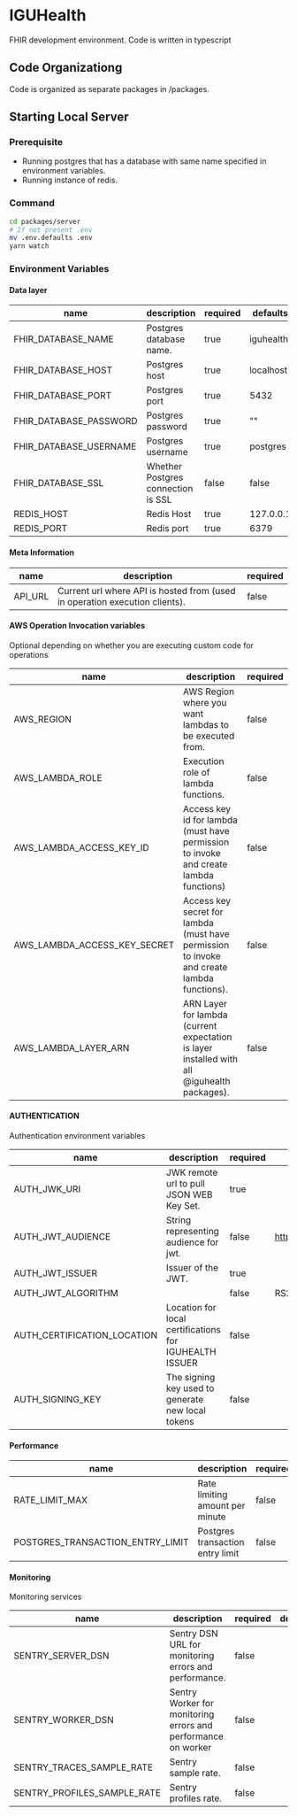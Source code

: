 # IGUHealth

FHIR development environment. Code is written in typescript

## Code Organizationg

Code is organized as separate packages in /packages.

## Starting Local Server

### Prerequisite

- Running postgres that has a database with same name specified in environment variables.
- Running instance of redis.

### Command

```bash
cd packages/server
# If not present .env
mv .env.defaults .env
yarn watch
```

### Environment Variables

#### Data layer

| name                   | description                        | required | defaults  |
| ---------------------- | ---------------------------------- | -------- | --------- |
| FHIR_DATABASE_NAME     | Postgres database name.            | true     | iguhealth |
| FHIR_DATABASE_HOST     | Postgres host                      | true     | localhost |
| FHIR_DATABASE_PORT     | Postgres port                      | true     | 5432      |
| FHIR_DATABASE_PASSWORD | Postgres password                  | true     | ""        |
| FHIR_DATABASE_USERNAME | Postgres username                  | true     | postgres  |
| FHIR_DATABASE_SSL      | Whether Postgres connection is SSL | false    | false     |
| REDIS_HOST             | Redis Host                         | true     | 127.0.0.1 |
| REDIS_PORT             | Redis port                         | true     | 6379      |

#### Meta Information

| name    | description                                                                 | required |
| ------- | --------------------------------------------------------------------------- | -------- |
| API_URL | Current url where API is hosted from (used in operation execution clients). | false    |

#### AWS Operation Invocation variables

Optional depending on whether you are executing custom code for operations

| name                         | description                                                                                 | required |
| ---------------------------- | ------------------------------------------------------------------------------------------- | -------- |
| AWS_REGION                   | AWS Region where you want lambdas to be executed from.                                      | false    |
| AWS_LAMBDA_ROLE              | Execution role of lambda functions.                                                         | false    |
| AWS_LAMBDA_ACCESS_KEY_ID     | Access key id for lambda (must have permission to invoke and create lambda functions)       | false    |
| AWS_LAMBDA_ACCESS_KEY_SECRET | Access key secret for lambda (must have permission to invoke and create lambda functions).  | false    |
| AWS_LAMBDA_LAYER_ARN         | ARN Layer for lambda (current expectation is layer installed with all @iguhealth packages). | false    |

#### AUTHENTICATION

Authentication environment variables

| name                        | description                                            | required | defaults                  |
| --------------------------- | ------------------------------------------------------ | -------- | ------------------------- |
| AUTH_JWK_URI                | JWK remote url to pull JSON WEB Key Set.               | true     |                           |
| AUTH_JWT_AUDIENCE           | String representing audience for jwt.                  | false    | https://iguhealth.app/api |
| AUTH_JWT_ISSUER             | Issuer of the JWT.                                     | true     |                           |
| AUTH_JWT_ALGORITHM          |                                                        | false    | RS256                     |
| AUTH_CERTIFICATION_LOCATION | Location for local certifications for IGUHEALTH ISSUER | false    |                           |
| AUTH_SIGNING_KEY            | The signing key used to generate new local tokens      | false    |                           |

#### Performance

| name                             | description                      | required | defaults |
| -------------------------------- | -------------------------------- | -------- | -------- |
| RATE_LIMIT_MAX                   | Rate limiting amount per minute  | false    | 100      |
| POSTGRES_TRANSACTION_ENTRY_LIMIT | Postgres transaction entry limit | false    | 20       |

#### Monitoring

Monitoring services

| name                        | description                                                   | required | defaults |
| --------------------------- | ------------------------------------------------------------- | -------- | -------- |
| SENTRY_SERVER_DSN           | Sentry DSN URL for monitoring errors and performance.         | false    |          |
| SENTRY_WORKER_DSN           | Sentry Worker for monitoring errors and performance on worker | false    |          |
| SENTRY_TRACES_SAMPLE_RATE   | Sentry sample rate.                                           | false    |          |
| SENTRY_PROFILES_SAMPLE_RATE | Sentry profiles rate.                                         | false    |          |
